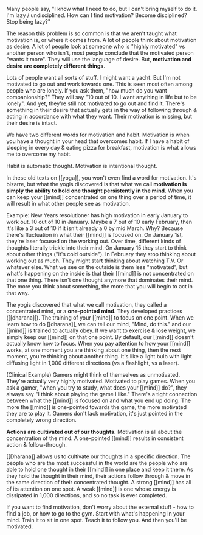 Many people say, "I know what I need to do, but I can't bring myself to do it. I'm lazy / undisciplined. How can I find motivation? Become disciplined? Stop being lazy?"

The reason this problem is so common is that we aren't taught what motivation is, or where it comes from. A lot of people think about motivation as desire. A lot of people look at someone who is "highly motivated" vs another person who isn't, most people conclude that the motivated person "wants it more". They will use the language of desire. But, **motivation and desire are completely different things**.

Lots of people want all sorts of stuff. I might want a yacht. But I'm not motivated to go out and work towards one. This is seen most often among people who are lonely. If you ask them, "how much do you want companionship?" They will say "10 out of 10. I want anything in life but to be lonely". And yet, they're still not motivated to go out and find it. There's something in their desire that actually gets in the way of following through & acting in accordance with what they want. Their motivation is missing, but their desire is intact.

We have two different words for motivation and habit. Motivation is when you have a thought in your head that overcomes habit. If I have a habit of sleeping in every day & eating pizza for breakfast, motivation is what allows me to overcome my habit. 

Habit is automatic thought. Motivation is intentional thought.

In these old texts on [[yoga]], you won't even find a word for motivation. It's bizarre, but what the yogis discovered is that what we call **motivation is simply the ability to hold one thought persistently in the mind**. When you can keep your [[mind]] concentrated on one thing over a period of time, it will result in what other people see as motivation.

Example: New Years resolutioner has high motivation in early January to work out. 10 out of 10 in January. Maybe a 7 out of 10 early February, then it's like a 3 out of 10 if it isn't already a 0 by mid March. Why?
	Because there's fluctuation in what their [[mind]] is focused on.
		On January 1st, they're laser focused on the working out. Over time, different kinds of thoughts literally trickle into their mind. On January 15 they start to think about other things ("it's cold outside"). In February they stop thinking about working out as much. They might start thinking about watching T.V. Or whatever else. What we see on the outside is them less "motivated", but what's happening on the inside is that their [[mind]] is not concentrated on that one thing. There isn't one thought anymore that dominates their mind. The more you think about something, the more that you will begin to act in that way.

The yogis discovered that what we call motivation, they called a concentrated mind, or a **one-pointed mind**. They developed practices  ([[dharana]]). The training of your [[mind]] to focus on one point. When we learn how to do [[dharana]], we can tell our mind, "Mind, do this." and our [[mind]] is trained to actually obey. If we want to exercise & lose weight, we simply keep our [[mind]] on that one point. By default, our [[mind]] doesn't actually know how to focus. When you pay attention to how your [[mind]] works, at one moment you are thinking about one thing, then the next moment, you're thinking about another thing. It's like a light bulb with light diffusing light in 1,000 different directions (vs a flashlight, vs a laser).

(Clinical Example)
Gamers might think of themselves as unmotivated. They're actually very highly motivated. Motivated to play games. When you ask a gamer, "when you try to study, what does your [[mind]] do?", they always say "I think about playing the game I like." There's a tight connection between what the [[mind]] is focused on and what you end up doing. The more the [[mind]] is one-pointed towards the game, the more motivated they are to play it. Gamers don't lack motivation, it's just pointed in the completely wrong direction.

**Actions are cultivated out of our thoughts.**
Motivation is all about the concentration of the mind. A one-pointed [[mind]] results in consistent action & follow-through.

[[Dharana]] allows us to cultivate our thoughts in a specific direction. The people who are the most successful in the world are the people who are able to hold one thought in their [[mind]] in one place and keep it there. As they hold the thought in their mind, their actions follow through & move in the same direction of their concentrated thought. A strong [[mind]] has all of its attention on one spot. A weak [[mind]] is one whose energy is dissipated in 1,000 directions, and so no task is ever completed.

If you want to find motivation, don't worry about the external stuff - how to find a job, or how to go to the gym. Start with what's happening in your mind. Train it to sit in one spot. Teach it to follow you. And then you'll be motivated.